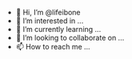- 👋 Hi, I’m @lifeibone
- 👀 I’m interested in ...
- 🌱 I’m currently learning ...
- 💞️ I’m looking to collaborate on ...
- 📫 How to reach me ...

<!---
lifeibone/lifeibone is a ✨ special ✨ repository because its `README.md` (this file) appears on your GitHub profile.
You can click the Preview link to take a look at your changes.
--->

